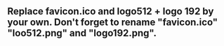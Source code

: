 ## Replace favicon.ico and logo512 + logo 192 by your own. Don't forget to rename "favicon.ico" "loo512.png" and "logo192.png".